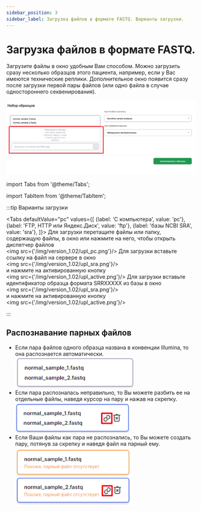 ```yaml
---
sidebar_position: 3
sidebar_label: Загрузка файлов в формате FASTQ. Варианты загрузки.
---
```


# Загрузка файлов в формате FASTQ.

Загрузите файлы в окно удобным Вам способом. Можно загрузить сразу несколько  образцов этого пациента, например, если у Вас имеются технические реплики. Дополнительное окно появится сразу после загрузки первой пары файлов (или одно файла в случае одностороннего секвенирования).

![Загрузка файлов в формате FASTQ](/img/upload_germline.png)


import Tabs from '@theme/Tabs';

import TabItem from '@theme/TabItem';

:::tip Варианты загрузки

<Tabs
  defaultValue="pc"
  values={[
    {label: 'С компьютера', value: 'pc'},
    {label: 'FTP, HTTP или Яндекс.Диск', value: 'ftp'},
    {label: 'базы NCBI SRA', value: 'sra'},
  ]}>
  <TabItem value="pc">Для загрузки перетащите файлы или папку, содержащую файлы, в окно или нажмите на него, чтобы открыть диспетчер файлов<br />
  	<img src={'/img/version_1.02/upl_pc.png'}/>
  </TabItem>
  <TabItem value="ftp">
  Для загрузки вставьте ссылку на файл на сервере в окно<br />
  	<img src={'/img/version_1.02/upl_sra.png'}/><br />
  и нажмите на активированную кнопку<br />
  	<img src={'/img/version_1.02/upl_active.png'}/>
  </TabItem>
  <TabItem value="sra">Для загрузки вставьте идентификатор образца формата SRRXXXXX из базы в
  окно<br />
  	<img src={'/img/version_1.02/upl_sra.png'}/><br />
  и нажмите на активированную кнопку<br />
  	<img src={'/img/version_1.02/upl_active.png'}/><br />
  </TabItem>
</Tabs>


:::
## Распознавание парных файлов  
  
- Если пара файлов одного образца названа в конвенции Illumina, то она распознается автоматически.  
![распознанная пара](/img/version_1.02/paired.png)  
- Если пара распозналась неправильно, то Вы можете разбить ее на отдельные файлы, наведя курсор на пару и нажав на скрепку.  
![неверно распознанная пара](/img/version_1.02/unpair.png)
- Если Ваши файлы как пара не распознались, то Вы можете создать пару, потянув за скрепку и наведя файл на парный ему.  
![нераспознанная пара](/img/version_1.02/force_pair.png)  

